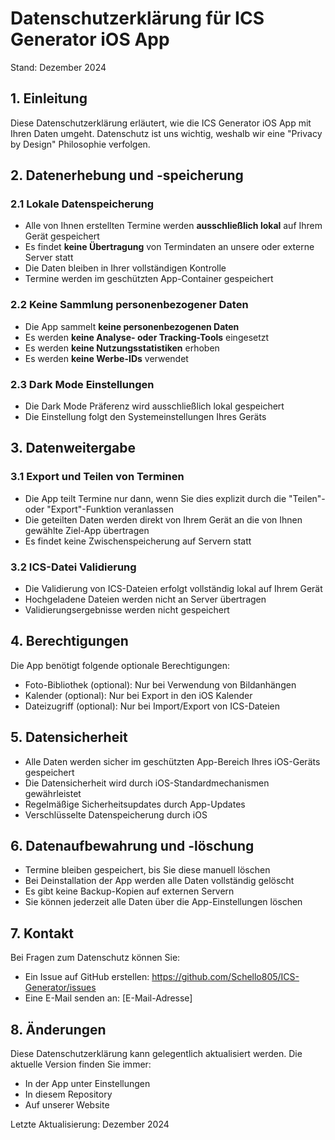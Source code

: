 # Datenschutzerklärung für ICS Generator iOS App

Stand: Dezember 2024

## 1. Einleitung

Diese Datenschutzerklärung erläutert, wie die ICS Generator iOS App mit Ihren Daten umgeht. Datenschutz ist uns wichtig, weshalb wir eine "Privacy by Design" Philosophie verfolgen.

## 2. Datenerhebung und -speicherung

### 2.1 Lokale Datenspeicherung
- Alle von Ihnen erstellten Termine werden **ausschließlich lokal** auf Ihrem Gerät gespeichert
- Es findet **keine Übertragung** von Termindaten an unsere oder externe Server statt
- Die Daten bleiben in Ihrer vollständigen Kontrolle
- Termine werden im geschützten App-Container gespeichert

### 2.2 Keine Sammlung personenbezogener Daten
- Die App sammelt **keine personenbezogenen Daten**
- Es werden **keine Analyse- oder Tracking-Tools** eingesetzt
- Es werden **keine Nutzungsstatistiken** erhoben
- Es werden **keine Werbe-IDs** verwendet

### 2.3 Dark Mode Einstellungen
- Die Dark Mode Präferenz wird ausschließlich lokal gespeichert
- Die Einstellung folgt den Systemeinstellungen Ihres Geräts

## 3. Datenweitergabe

### 3.1 Export und Teilen von Terminen
- Die App teilt Termine nur dann, wenn Sie dies explizit durch die "Teilen"- oder "Export"-Funktion veranlassen
- Die geteilten Daten werden direkt von Ihrem Gerät an die von Ihnen gewählte Ziel-App übertragen
- Es findet keine Zwischenspeicherung auf Servern statt

### 3.2 ICS-Datei Validierung
- Die Validierung von ICS-Dateien erfolgt vollständig lokal auf Ihrem Gerät
- Hochgeladene Dateien werden nicht an Server übertragen
- Validierungsergebnisse werden nicht gespeichert

## 4. Berechtigungen

Die App benötigt folgende optionale Berechtigungen:
- Foto-Bibliothek (optional): Nur bei Verwendung von Bildanhängen
- Kalender (optional): Nur bei Export in den iOS Kalender
- Dateizugriff (optional): Nur bei Import/Export von ICS-Dateien

## 5. Datensicherheit

- Alle Daten werden sicher im geschützten App-Bereich Ihres iOS-Geräts gespeichert
- Die Datensicherheit wird durch iOS-Standardmechanismen gewährleistet
- Regelmäßige Sicherheitsupdates durch App-Updates
- Verschlüsselte Datenspeicherung durch iOS

## 6. Datenaufbewahrung und -löschung

- Termine bleiben gespeichert, bis Sie diese manuell löschen
- Bei Deinstallation der App werden alle Daten vollständig gelöscht
- Es gibt keine Backup-Kopien auf externen Servern
- Sie können jederzeit alle Daten über die App-Einstellungen löschen

## 7. Kontakt

Bei Fragen zum Datenschutz können Sie:
- Ein Issue auf GitHub erstellen: https://github.com/Schello805/ICS-Generator/issues
- Eine E-Mail senden an: [E-Mail-Adresse]

## 8. Änderungen

Diese Datenschutzerklärung kann gelegentlich aktualisiert werden. Die aktuelle Version finden Sie immer:
- In der App unter Einstellungen
- In diesem Repository
- Auf unserer Website

Letzte Aktualisierung: Dezember 2024

